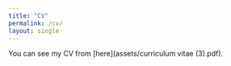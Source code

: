 ```yaml
---
title: "CV"
permalink: /cv/
layout: single
---
```


You can see my CV from [here](assets/curriculum vitae (3).pdf).

